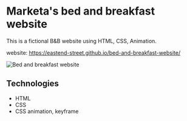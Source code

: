 # Marketa's bed and breakfast website
This is a fictional B&B website using HTML, CSS, Animation.

website: https://eastend-street.github.io/bed-and-breakfast-website/

![Bed and breakfast website](https://user-images.githubusercontent.com/43656115/63135941-a406ad00-bf84-11e9-8cdb-895682305da3.png)

## Technologies
- HTML
- CSS
- CSS animation, keyframe